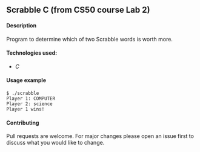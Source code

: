 ## Scrabble C (from CS50 course Lab 2)

#### Description 
Program to determine which of two Scrabble words is worth more.

#### Technologies used:
- *C*

#### Usage example
```
$ ./scrabble
Player 1: COMPUTER
Player 2: science
Player 1 wins!
```

#### Contributing
Pull requests are welcome. For major changes please open an issue first to discuss what you would like to change.